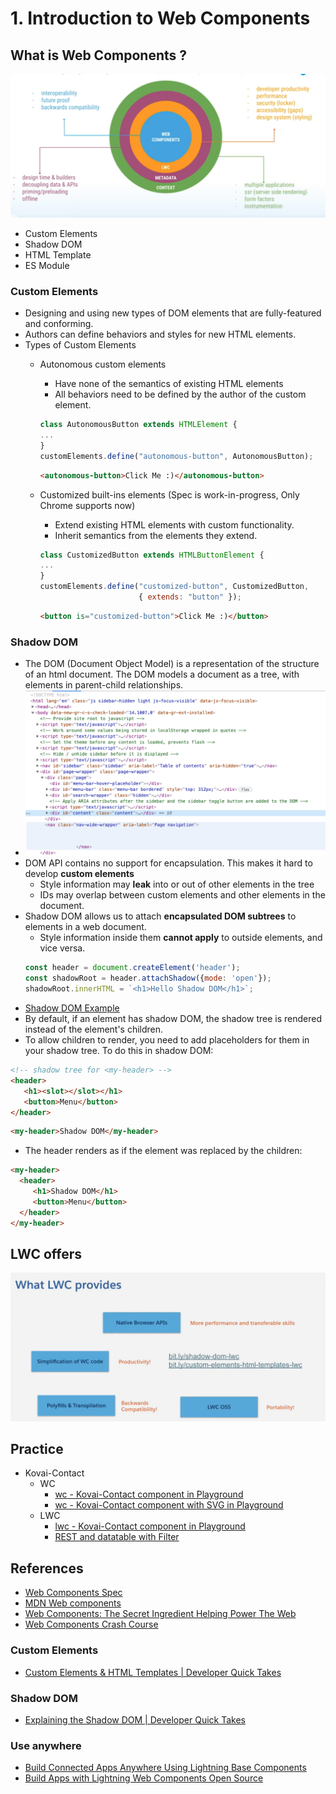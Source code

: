 # 1. Introduction to Web Components

## What is  Web Components ?

![lwc-1](img/c1/lwc-1.png)

- Custom Elements
- Shadow DOM
- HTML Template
- ES Module


### Custom Elements
-  Designing and using new types of DOM elements that are fully-featured and conforming.
-  Authors can define behaviors and styles for new HTML elements.
- Types of Custom Elements
    - Autonomous custom elements
        - Have none of the semantics of existing HTML elements
        - All behaviors need to be defined by the author of the custom element.
        ```js
        class AutonomousButton extends HTMLElement {
        ...
        }
        customElements.define("autonomous-button", AutonomousButton);
        ```
        ```html
        <autonomous-button>Click Me :)</autonomous-button>
        ```


    - Customized built-ins elements (Spec is work-in-progress, Only Chrome supports now)
        -  Extend existing HTML elements with custom functionality.
        -  Inherit semantics from the elements they extend.
        ```js
        class CustomizedButton extends HTMLButtonElement {
        ...
        }
        customElements.define("customized-button", CustomizedButton,
                              { extends: "button" });
        ```
        ```html
        <button is="customized-button">Click Me :)</button>
        ```

### Shadow DOM
- The DOM (Document Object Model) is a representation of the structure of an html document. The DOM models a document as a tree, with elements in parent-child relationships.
- ![DOM Tree](img/c1/dom-tree-1.png)
-  DOM API contains no support for encapsulation. This makes it hard to develop **custom elements** 
    - Style information may **leak** into or out of other elements in the tree
    - IDs may overlap between custom elements and other elements in the document.
- Shadow DOM allows us to attach  **encapsulated DOM subtrees** to elements in a web document.
    - Style information inside them **cannot apply** to outside elements, and vice versa.
    ```js
    const header = document.createElement('header');
    const shadowRoot = header.attachShadow({mode: 'open'});
    shadowRoot.innerHTML = `<h1>Hello Shadow DOM</h1>`;
    ```
- [Shadow DOM Example](http://localhost:3000/code/c1/shadowDom.html)
- By default, if an element has shadow DOM, the shadow tree is rendered instead of the element's children.
- To allow children to render, you need to add placeholders for them in your shadow tree. To do this in shadow DOM:
```html
<!-- shadow tree for <my-header> -->
<header>
   <h1><slot></slot></h1>
   <button>Menu</button>
</header>
```
```html
<my-header>Shadow DOM</my-header>
```
- The header renders as if the <slot> element was replaced by the children:
```html
<my-header>
  <header>
     <h1>Shadow DOM</h1>
     <button>Menu</button>
  </header>
</my-header>

```

## LWC offers

![lwc offers](img/c1/lwc-2.png)

## Practice

- Kovai-Contact
    - WC
        - [wc - Kovai-Contact component in Playground](https://webcomponents.dev/edit/IJgOSRDGGgLfBttpm68W/src/index.js)
        - [wc - Kovai-Contact component with SVG in Playground](https://webcomponents.dev/edit/77FkRghy5tt4ikhnUnge/src/index.js)
    - LWC
        - [lwc - Kovai-Contact component in Playground](https://webcomponents.dev/edit/Mdnsri52E4oYwk4gv7YU/src/app.html)
        - [REST and datatable with Filter](https://webcomponents.dev/edit/eCOqgjCZEvP30GkAeuop/src/app.js)

## References
- [Web Components Spec](https://www.webcomponents.org/specs)
- [MDN Web components](https://developer.mozilla.org/en-US/docs/Web/Web_Components)
- [Web Components: The Secret Ingredient Helping Power The Web](https://www.youtube.com/watch?v=YBwgkr_Sbx0)
- [Web Components Crash Course](https://www.youtube.com/watch?v=PCWaFLy3VUo)

### Custom Elements
- [Custom Elements & HTML Templates | Developer Quick Takes ](https://www.youtube.com/watch?v=6rK3AyxE-54&t=3s)
### Shadow DOM
- [Explaining the Shadow DOM | Developer Quick Takes](https://www.youtube.com/watch?v=K5i9zMzVlzM)

### Use anywhere
- [Build Connected Apps Anywhere Using Lightning Base Components](https://developer.salesforce.com/blogs/2020/12/build-connected-apps-anywhere-using-lightning-base-components.html)
- [Build Apps with Lightning Web Components Open Source](https://trailhead.salesforce.com/en/content/learn/trails/build-apps-lightning-web-components-open-source)






